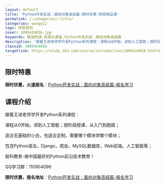 ```yaml
---
layout: default
title: 'Python开发实战：面向对象高级篇-限时优惠-网易精品课'
permalink: /:categories/:title/
categories: wangyi2
tags: 网易提供
cover: 1005424016.jpg
keywords: 精选网课,网易云课堂,Python开发实战：面向对象高级篇
description: '跟着王进老师学开发Python系列课程：课程从0开始，讲到人工智能；按阶段授课，从入门到跑路；适合无基础的小白，也适合定'
classid: 1005424016
targetlink: https://study.163.com/course/introduction/1005424016.htm?share=1&shareId=1025206652&utm_campaign=share&utm_medium=iphoneShare&utm_source=&utm_u=1025206652
---
```


## 限时特惠

**限时优惠，火速报名**：[Python开发实战：面向对象高级篇-报名学习](https://study.163.com/course/introduction/1005424016.htm?share=1&shareId=1025206652&utm_campaign=share&utm_medium=iphoneShare&utm_source=&utm_u=1025206652)

## 课程介绍

跟着王进老师学开发Python系列课程：

课程从0开始，讲到人工智能；按阶段授课，从入门到跑路；

适合无基础的小白，也适合定制，需要哪个模块学哪个模块；

包含Python语法，Django，爬虫，MySQL数据库，Web前端，人工智能等；





联科教育-做中国最好的Python前沿技术教育！

QQ学习群：110904096

**限时优惠，报名地址**：[Python开发实战：面向对象高级篇-报名学习](https://study.163.com/course/introduction/1005424016.htm?share=1&shareId=1025206652&utm_campaign=share&utm_medium=iphoneShare&utm_source=&utm_u=1025206652)

